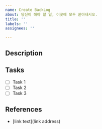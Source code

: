```yaml
---
name: Create BackLog
about: 당신이 해야 할 일, 이곳에 모두 쏟아내시오.
title: ''
labels: ''
assignees: ''

---
```


## Description

<!--
당신이 할 일에 대한 설명을 꼭 작성해주세요.
주의 사항
- 당신이 하지 않는다고 가정하고 설명 할 것
- 중학교 2학년이 봐도 이해할 정도로 상세히 설명할 것
-->

## Tasks

- [ ] Task 1
- [ ] Task 2
- [ ] Task 3

## References

- [link text](link address)
